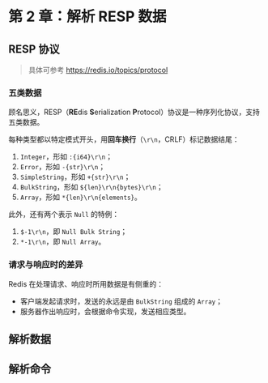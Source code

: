 # 第 2 章：解析 RESP 数据

## RESP 协议

> 具体可参考 <https://redis.io/topics/protocol>

### 五类数据

顾名思义，RESP（**RE**dis **S**erialization **P**rotocol）协议是一种序列化协议，支持五类数据。

每种类型都以特定模式开头，用**回车换行**（`\r\n`，CRLF）标记数据结尾：

1. `Integer`，形如 `:{i64}\r\n`；
1. `Error`，形如 `-{str}\r\n`；
1. `SimpleString`，形如 `+{str}\r\n`；
1. `BulkString`，形如 `${len}\r\n{bytes}\r\n`；
1. `Array`，形如 `*{len}\r\n{elements}`。

此外，还有两个表示 `Null` 的特例：

1. `$-1\r\n`，即 `Null Bulk String`；
1. `*-1\r\n`，即 `Null Array`。

### 请求与响应时的差异

Redis 在处理请求、响应时所用数据是有侧重的：

- 客户端发起请求时，发送的永远是由 `BulkString` 组成的 `Array`；
- 服务器作出响应时，会根据命令实现，发送相应类型。

## 解析数据

## 解析命令
